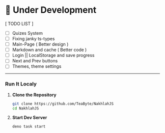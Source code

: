 # 🚧 Under Development

[ TODO LIST ]

- [ ] Quizes System
- [ ] Fixing janky ts-types
- [ ] Main-Page ( Better design )
- [ ] Markdown and cache ( Better code )
- [ ] Login || LocalStorage and save progress
- [ ] Next and Prev buttons
- [ ] Themes, theme settings

---

### Run It Localy

1. **Clone the Repository**

   ```sh
   git clone https://github.com/TeaByte/NakhlahJS
   cd NakhlahJS
   ```

2. **Start Dev Server**

   ```sh
   deno task start
   ```

## 

